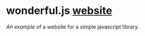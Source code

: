 # wonderful.js [website](https://kothique.github.io/wonderfuljs.github.io/)

_An example_ of a website for a simple javascript library.